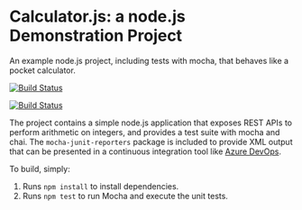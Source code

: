 Calculator.js: a node.js Demonstration Project
==============================================
An example node.js project, including tests with mocha, that behaves like
a pocket calculator.

[![Build Status](https://dev.azure.com/yorkucan/york-azdevops-1/_apis/build/status/yorklyq.atlantis-example?branchName=master)](https://dev.azure.com/yorkucan/york-azdevops-1/_build/latest?definitionId=1&branchName=master)

[![Build Status](https://dev.azure.com/york-az400/Integrating%20External%20Source%20Control%20with%20Azure%20Pipelines/_apis/build/status/yorklyq.calculator?branchName=master)](https://dev.azure.com/york-az400/Integrating%20External%20Source%20Control%20with%20Azure%20Pipelines/_build/latest?definitionId=7&branchName=master)


The project contains a simple node.js application that exposes REST APIs
to perform arithmetic on integers, and provides a test suite with mocha
and chai.  The `mocha-junit-reporters` package is included to provide XML
output that can be presented in a continuous integration tool like
[Azure DevOps](https://azure.com/devops).

To build, simply:

1. Runs `npm install` to install dependencies.
2. Runs `npm test` to run Mocha and execute the unit tests.

